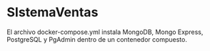 # SIstemaVentas

El archivo docker-compose.yml instala MongoDB, Mongo Express, PostgreSQL y PgAdmin dentro de un contenedor compuesto.

